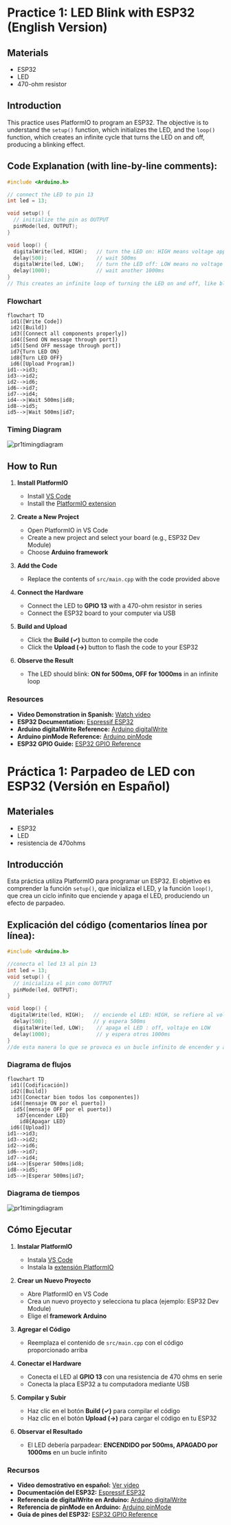 # Practice 1: LED Blink with ESP32 (English Version)
## Materials
- ESP32
- LED
- 470-ohm resistor

## Introduction

This practice uses PlatformIO to program an ESP32. The objective is to understand the `setup()` function, which initializes the LED, and the `loop()` function, which creates an infinite cycle that turns the LED on and off, producing a blinking effect.

## Code Explanation (with line-by-line comments):
```cpp
#include <Arduino.h>

// connect the LED to pin 13
int led = 13;

void setup() {
  // initialize the pin as OUTPUT
  pinMode(led, OUTPUT); 
}

void loop() {
  digitalWrite(led, HIGH);   // turn the LED on: HIGH means voltage applied
  delay(500);                // wait 500ms
  digitalWrite(led, LOW);    // turn the LED off: LOW means no voltage
  delay(1000);               // wait another 1000ms
}
// This creates an infinite loop of turning the LED on and off, like blinking.
```
### Flowchart
```mermaid
flowchart TD
 id1([Write Code])
 id2([Build])
 id3([Connect all components properly])
 id4([Send ON message through port])
 id5([Send OFF message through port])
 id7{Turn LED ON}
 id8{Turn LED OFF}
 id6([Upload Program])
id1-->id3;
id3-->id2;
id2-->id6;
id6-->id7;
id7-->id4;
id4-->|Wait 500ms|id8;
id8-->id5;
id5-->|Wait 500ms|id7;
```

### Timing Diagram
![pr1timingdiagram](https://user-images.githubusercontent.com/100204789/160293699-6140ff81-15e0-44b8-9181-d3ed38781bfa.png)


## How to Run

1. **Install PlatformIO**
    - Install [VS Code](https://code.visualstudio.com/)
    - Install the [PlatformIO extension](https://platformio.org/install/ide?install=vscode)

2. **Create a New Project**
    - Open PlatformIO in VS Code
    - Create a new project and select your board (e.g., ESP32 Dev Module)
    - Choose **Arduino framework**

3. **Add the Code**
    - Replace the contents of `src/main.cpp` with the code provided above

4. **Connect the Hardware**
    - Connect the LED to **GPIO 13** with a 470-ohm resistor in series
    - Connect the ESP32 board to your computer via USB

5. **Build and Upload**

    - Click the **Build (✓)** button to compile the code
    - Click the **Upload (→)** button to flash the code to your ESP32

6. **Observe the Result**
    - The LED should blink: **ON for 500ms, OFF for 1000ms** in an infinite loop

### Resources
- **Video Demonstration in Spanish:** [Watch video](assets/practica1_video.mp4)  
- **ESP32 Documentation:** [Espressif ESP32](https://docs.espressif.com/projects/esp-idf/en/stable/esp32/index.html)  
- **Arduino digitalWrite Reference:** [Arduino digitalWrite](https://www.arduino.cc/reference/en/language/functions/digital-io/digitalwrite/)  
- **Arduino pinMode Reference:** [Arduino pinMode](https://docs.arduino.cc/language-reference/en/functions/digital-io/pinMode/)  
- **ESP32 GPIO Guide:** [ESP32 GPIO Reference](https://randomnerdtutorials.com/esp32-pinout-reference-gpios/)  


# Práctica 1: Parpadeo de LED con ESP32 (Versión en Español)

## Materiales
- ESP32
- LED
- resistencia de 470ohms

## Introducción

Esta práctica utiliza PlatformIO para programar un ESP32. El objetivo es comprender la función `setup()`, que inicializa el LED, y la función `loop()`, que crea un ciclo infinito que enciende y apaga el LED, produciendo un efecto de parpadeo.


## Explicación del código (comentarios línea por línea): 
```cpp
#include <Arduino.h>

//conecta el led 13 al pin 13
int led = 13;
void setup() {
  // inicializa el pin como OUTPUT
  pinMode(led, OUTPUT); 
}

void loop() {
 digitalWrite(led, HIGH);   // enciende el LED: HIGH, se refiere al voltaje
  delay(500);               // y espera 500ms
  digitalWrite(led, LOW);    // apaga el LED : off, voltaje en LOW
  delay(1000);               // y espera otros 1000ms
}
//de esta manera lo que se provoca es un bucle infinito de encender y apagar LEDs, algo así como un parpadeo.
```
### Diagrama de flujos
```mermaid
flowchart TD
 id1([Codificación])
 id2([Build])
 id3([Conectar bien todos los componentes])
 id4([mensaje ON por el puerto])
  id5([mensaje OFF por el puerto])
   id7{encender LED}
    id8{Apagar LED}
 id6([Upload])
id1-->id3;
id3-->id2;
id2-->id6;
id6-->id7;
id7-->id4;
id4-->|Esperar 500ms|id8;
id8-->id5;
id5-->|Esperar 500ms|id7;
```

### Diagrama de tiempos


![pr1timingdiagram](https://user-images.githubusercontent.com/100204789/160293699-6140ff81-15e0-44b8-9181-d3ed38781bfa.png)


## Cómo Ejecutar  

1. **Instalar PlatformIO**  
   - Instala [VS Code](https://code.visualstudio.com/)  
   - Instala la [extensión PlatformIO](https://platformio.org/install/ide?install=vscode)  

2. **Crear un Nuevo Proyecto**  
   - Abre PlatformIO en VS Code  
   - Crea un nuevo proyecto y selecciona tu placa (ejemplo: ESP32 Dev Module)  
   - Elige el **framework Arduino**  

3. **Agregar el Código**  
   - Reemplaza el contenido de `src/main.cpp` con el código proporcionado arriba  

4. **Conectar el Hardware**  
   - Conecta el LED al **GPIO 13** con una resistencia de 470 ohms en serie  
   - Conecta la placa ESP32 a tu computadora mediante USB  

5. **Compilar y Subir**  
   - Haz clic en el botón **Build (✓)** para compilar el código  
   - Haz clic en el botón **Upload (→)** para cargar el código en tu ESP32  

6. **Observar el Resultado**  
   - El LED debería parpadear: **ENCENDIDO por 500ms, APAGADO por 1000ms** en un bucle infinito  

### Recursos
- **Video demostrativo en español:** [Ver video](assets/practica1_video.mp4) 
- **Documentación del ESP32:** [Espressif ESP32](https://docs.espressif.com/projects/esp-idf/en/stable/esp32/index.html)  
- **Referencia de digitalWrite en Arduino:** [Arduino digitalWrite](https://www.arduino.cc/reference/en/language/functions/digital-io/digitalwrite/)  
- **Referencia de pinMode en Arduino:** [Arduino pinMode](https://docs.arduino.cc/language-reference/en/functions/digital-io/pinMode/)  
- **Guía de pines del ESP32:** [ESP32 GPIO Reference](https://randomnerdtutorials.com/esp32-pinout-reference-gpios/)  
